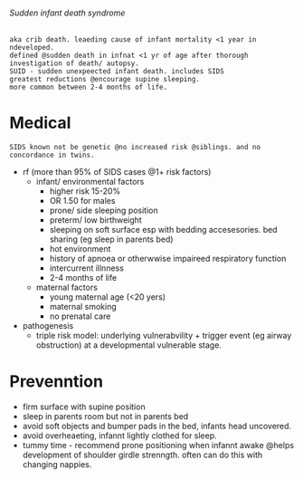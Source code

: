###### Sudden infant death syndrome
    aka crib death. leaeding cause of infant mortality <1 year in ndeveloped. 
    defined @sudden death in infnat <1 yr of age after thorough investigation of death/ autopsy.
    SUID - sudden unexpeected infant death. includes SIDS
    greatest reductions @encourage supine sleeping.
    more common between 2-4 months of life.

# Medical
    SIDS known not be genetic @no increased risk @siblings. and no concordance in twins.
- rf (more than 95% of SIDS cases @1+ risk factors)
    + infant/ environmental factors 
        * higher risk 15-20% 
        * OR 1.50 for males
        * prone/ side sleeping position
        * preterm/ low birthweight
        * sleeping on soft surface esp with bedding accesesories.
        bed sharing (eg sleep in parents bed)
        * hot environment 
        * history of apnoea or otherwwise impaireed respiratory function
        * intercurrent illnness
        * 2-4 months of life
    + maternal factors
        * young maternal age (<20 yers)
        * maternal smoking 
        * no prenatal care
- pathogenesis
    + triple risk model: underlying vulnerabvility + trigger event (eg airway obstruction) at a developmental vulnerable stage.

# Prevenntion
- firm surface with supine position
- sleep in parents room but not in parents bed
- avoid soft objects and bumper pads in the bed, infants head uncovered.
- avoid overheaeting, infannt lightly clothed for sleep.
- tummy time - recommend prone positioning when infannt awake @helps development of shoulder girdle strenngth. often can do this with changing nappies.